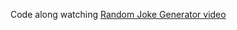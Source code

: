 Code along watching [Random Joke Generator video](https://www.youtube.com/watch?v=xHuaEKCldhE&list=PLNCevxogE3fiLT6bEObGeVfHVLnttptKv&ab_channel=CodingArtist)
